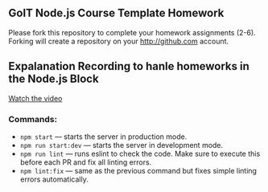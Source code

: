 ## GoIT Node.js Course Template Homework

Please fork this repository to complete your homework assignments (2-6).
Forking will create a repository on your http://github.com account.

## Expalanation Recording to hanle homeworks in the Node.js Block

[Watch the video](https://www.loom.com/share/007c97d271604e02ae61adbb5b69edd3)

### Commands:

- `npm start` &mdash; starts the server in production mode.
- `npm run start:dev` &mdash; starts the server in development mode.
- `npm run lint` &mdash; runs eslint to check the code. Make sure to execute this before each PR and fix all linting errors.
- `npm lint:fix` &mdash; same as the previous command but fixes simple linting errors automatically.

<!-- added .env file -->
